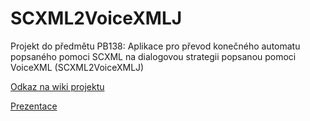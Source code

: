 # SCXML2VoiceXMLJ
Projekt do předmětu PB138: Aplikace pro převod konečného automatu popsaného pomoci SCXML na dialogovou strategii popsanou pomoci VoiceXML (SCXML2VoiceXMLJ)

[Odkaz na wiki projektu](https://github.com/pdomkar/SCXML2VoiceXMLJ/wiki)

[Prezentace](https://drive.google.com/open?id=134_XIMhKiS0f_YmPDrgEswKpmILneAADn1XgvSHVgPk&authuser=0)
